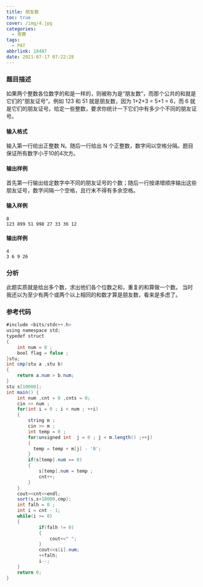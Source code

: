 ```yaml
---
title: 朋友数
toc: true
cover: /img/4.jpg
categories:
  - 竞赛
tags:
  - PAT
abbrlink: 18487
date: 2021-07-17 07:22:28
---
```


### 题目描述

如果两个整数各位数字的和是一样的，则被称为是“朋友数”，而那个公共的和就是它们的“朋友证号”。例如 123 和 51 就是朋友数，因为 1+2+3 = 5+1 = 6，而 6 就是它们的朋友证号。给定一些整数，要求你统计一下它们中有多少个不同的朋友证号。<!-- more -->

#### 输入格式

输入第一行给出正整数 N。随后一行给出 N 个正整数，数字间以空格分隔。题目保证所有数字小于10的4次方。

#### 输出样例

首先第一行输出给定数字中不同的朋友证号的个数；随后一行按递增顺序输出这些朋友证号，数字间隔一个空格，且行末不得有多余空格。

#### 输入样例

```
8
123 899 51 998 27 33 36 12
```

#### 输出样例

```
4
3 6 9 26
```

### 分析

此题实质就是给出多个数，求出他们各个位数之和，重复的和算做一个数。
当时我还以为至少有两个或两个以上相同的和数才算是朋友数，看来是多虑了。

### 参考代码

```java
#include <bits/stdc++.h>
using namespace std;
typedef struct
{
    int num = 0 ;
    bool flag = false ;
}stu;
int cmp(stu a ,stu b)
{
    return a.num > b.num;
}
stu s[10000];
int main() {
    int num ,cnt = 0 ,cnts = 0;
    cin >> num ;
    for(int i = 0 ; i < num ; ++i)
    {
        string m ;
        cin >> m ;
        int temp = 0 ;
        for(unsigned int  j = 0 ; j < m.length() ;++j)
        {
          temp = temp + m[j] - '0';
        }
        if(s[temp].num == 0)
        {
            s[temp].num = temp ;
            cnt++;
        }
    }
    cout<<cnt<<endl;
    sort(s,s+10000,cmp);
    int falh = 0 ;
    int i = cnt - 1;
    while(i >= 0)
    {
            if(falh != 0)
            {
                cout<<" ";
            }
            cout<<s[i].num;
            ++falh;
            i--;
    }
    return 0;
}
```

